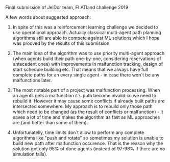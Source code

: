 Final submission of JelDor team, FLATland challenge 2019

A few words about suggested approach:

1) In spite of this was a reinforcement learning challenge we decided to use operational approach.
Actually classical multi-agent path planning algorithms still are able to compete against ML solutions which I hope was prooved by the results of this submission.

2) The main idea of the algorithm was to use priority multi-agent approach (when agents build their path one-by-one, considering reservations of antecedent ones)
with improvements in malfunction tracking, design of start schedule building etc. That means that we always have full complete paths for an every single agent - 
in case there won`t be any malfunctions later.

3) The most notable part of a project was malfunction processing. When an agents gets a malfunction it`s path become invalid so we need to rebuild it.
However it may cause some conflicts if already built paths are intersected somewhere.
My approach is to rebuild only those path which need to be changed (as the result of conflicts or malfunction) - it saves a lot of time and makes
the algorithm as fast as ML approaches are (and better than some of them).

4) Unfortunatelly, time limits don`t allow to perform any complete algorithms like "push and rotate" so sometimes my solution is unable to build new path after malfunction occurence.
That is the reason why the solution got only 95% of done agents (instead of 97-98% if there are no simulation fails).
